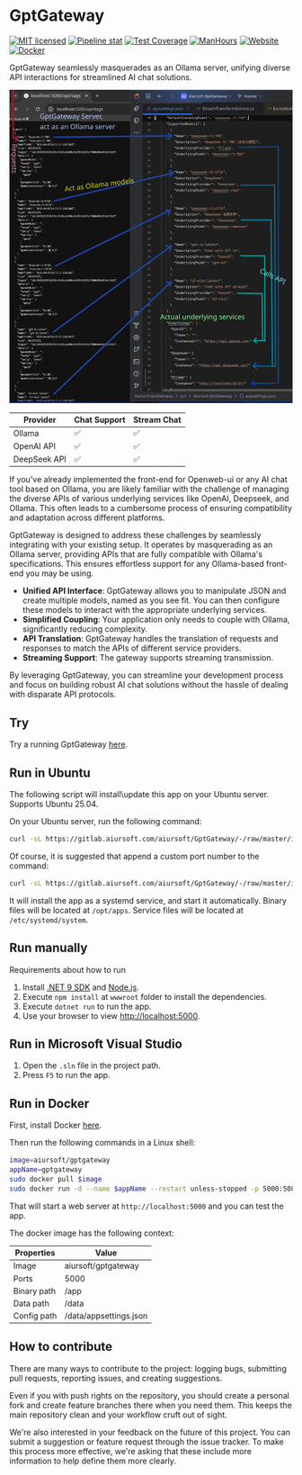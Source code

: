 # GptGateway

[![MIT licensed](https://img.shields.io/badge/license-MIT-blue.svg)](https://gitlab.aiursoft.com/aiursoft/GptGateway/-/blob/master/LICENSE)
[![Pipeline stat](https://gitlab.aiursoft.com/aiursoft/GptGateway/badges/master/pipeline.svg)](https://gitlab.aiursoft.com/aiursoft/GptGateway/-/pipelines)
[![Test Coverage](https://gitlab.aiursoft.com/aiursoft/GptGateway/badges/master/coverage.svg)](https://gitlab.aiursoft.com/aiursoft/GptGateway/-/pipelines)
[![ManHours](https://manhours.aiursoft.com/r/gitlab.aiursoft.com/aiursoft/GptGateway.svg)](https://gitlab.aiursoft.com/aiursoft/GptGateway/-/commits/master?ref_type=heads)
[![Website](https://img.shields.io/website?url=https%3A%2F%2Fopenweb.aiursoft.com%2F)](https://openweb.aiursoft.com/)
[![Docker](https://img.shields.io/docker/pulls/aiursoft/gptgateway.svg)](https://hub.docker.com/r/aiursoft/gptgateway)

GptGateway seamlessly masquerades as an Ollama server, unifying diverse API interactions for streamlined AI chat solutions.

![overview](./screenshot.png)

| Provider     | Chat Support | Stream Chat  |
|--------------|--------------|--------------|
| Ollama       | ✅            | ✅            |
| OpenAI API   | ✅            | ✅            |
| DeepSeek API | ✅            | ✅            |

If you've already implemented the front-end for Openweb-ui or any AI chat tool based on Ollama, you are likely familiar with the challenge of managing the diverse APIs of various underlying services like OpenAI, Deepseek, and Ollama. This often leads to a cumbersome process of ensuring compatibility and adaptation across different platforms.

GptGateway is designed to address these challenges by seamlessly integrating with your existing setup. It operates by masquerading as an Ollama server, providing APIs that are fully compatible with Ollama's specifications. This ensures effortless support for any Ollama-based front-end you may be using.

- **Unified API Interface**: GptGateway allows you to manipulate JSON and create multiple models, named as you see fit. You can then configure these models to interact with the appropriate underlying services.
- **Simplified Coupling**: Your application only needs to couple with Ollama, significantly reducing complexity.
- **API Translation**: GptGateway handles the translation of requests and responses to match the APIs of different service providers.
- **Streaming Support**: The gateway supports streaming transmission.

By leveraging GptGateway, you can streamline your development process and focus on building robust AI chat solutions without the hassle of dealing with disparate API protocols.

## Try

Try a running GptGateway [here](https://openweb.aiursoft.com/).

## Run in Ubuntu

The following script will install\update this app on your Ubuntu server. Supports Ubuntu 25.04.

On your Ubuntu server, run the following command:

```bash
curl -sL https://gitlab.aiursoft.com/aiursoft/GptGateway/-/raw/master/install.sh | sudo bash
```

Of course, it is suggested that append a custom port number to the command:

```bash
curl -sL https://gitlab.aiursoft.com/aiursoft/GptGateway/-/raw/master/install.sh | sudo bash -s 8080
```

It will install the app as a systemd service, and start it automatically. Binary files will be located at `/opt/apps`. Service files will be located at `/etc/systemd/system`.

## Run manually

Requirements about how to run

1. Install [.NET 9 SDK](http://dot.net/) and [Node.js](https://nodejs.org/).
2. Execute `npm install` at `wwwroot` folder to install the dependencies.
3. Execute `dotnet run` to run the app.
4. Use your browser to view [http://localhost:5000](http://localhost:5000).

## Run in Microsoft Visual Studio

1. Open the `.sln` file in the project path.
2. Press `F5` to run the app.

## Run in Docker

First, install Docker [here](https://docs.docker.com/get-docker/).

Then run the following commands in a Linux shell:

```bash
image=aiursoft/gptgateway
appName=gptgateway
sudo docker pull $image
sudo docker run -d --name $appName --restart unless-stopped -p 5000:5000 -v /var/www/$appName:/data $image
```

That will start a web server at `http://localhost:5000` and you can test the app.

The docker image has the following context:

| Properties  | Value                               |
|-------------|-------------------------------------|
| Image       | aiursoft/gptgateway |
| Ports       | 5000                                |
| Binary path | /app                                |
| Data path   | /data                               |
| Config path | /data/appsettings.json              |

## How to contribute

There are many ways to contribute to the project: logging bugs, submitting pull requests, reporting issues, and creating suggestions.

Even if you with push rights on the repository, you should create a personal fork and create feature branches there when you need them. This keeps the main repository clean and your workflow cruft out of sight.

We're also interested in your feedback on the future of this project. You can submit a suggestion or feature request through the issue tracker. To make this process more effective, we're asking that these include more information to help define them more clearly.
